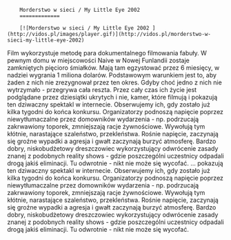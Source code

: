
        Morderstwo w sieci / My Little Eye 2002 
        =============
        
        [![Morderstwo w sieci / My Little Eye 2002 ](http://vidos.pl/images/player.gif)](http://vidos.pl/morderstwo-w-sieci-my-little-eye-2002)
        
        
 Film wykorzystuje metodę para dokumentalnego filmowania fabuły. W pewnym domu w miejscowości Naive w Nowej Funlandii zostaje zamkniętych pięcioro śmiałków. Mają tam egzystować przez 6 miesięcy, w nadziei wygrania 1 miliona dolarów. Podstawowym warunkiem jest to, aby żaden z nich nie zrezygnował przez ten okres. Gdyby choć jedno z nich nie wytrzymało - przegrywa cała reszta. Przez cały czas ich życie jest podglądane przez dziesiątki ukrytych i nie, kamer, które filmują i pokazują ten dziwaczny spektakl w internecie. Obserwujemy ich, gdy zostało już kilka tygodni do końca konkursu. Organizatorzy podnoszą napięcie poprzez niewytłumaczalne przez domowników wydarzenia - np. podrzucają zakrwawiony toporek, zmniejszają racje żywnościowe. Wywołują tym kłótnie, narastające szaleństwo, przekleństwa. Rośnie napięcie, zaczynają się groźne wypadki a agresja i gwałt zaczynają burzyć atmosferę. Bardzo dobry, niskobudżetowy dreszczowiec wykorzystujący odwrócenie zasady znanej z podobnych reality shows - gdzie poszczególni uczestnicy odpadali drogą jakiś eliminacji. Tu odwrotnie - nikt nie może się wycofać.  ... pokazują ten dziwaczny spektakl w internecie. Obserwujemy ich, gdy zostało już kilka tygodni do końca konkursu. Organizatorzy podnoszą napięcie poprzez niewytłumaczalne przez domowników wydarzenia - np. podrzucają zakrwawiony toporek, zmniejszają racje żywnościowe. Wywołują tym kłótnie, narastające szaleństwo, przekleństwa. Rośnie napięcie, zaczynają się groźne wypadki a agresja i gwałt zaczynają burzyć atmosferę. Bardzo dobry, niskobudżetowy dreszczowiec wykorzystujący odwrócenie zasady znanej z podobnych reality shows - gdzie poszczególni uczestnicy odpadali drogą jakiś eliminacji. Tu odwrotnie - nikt nie może się wycofać.
    